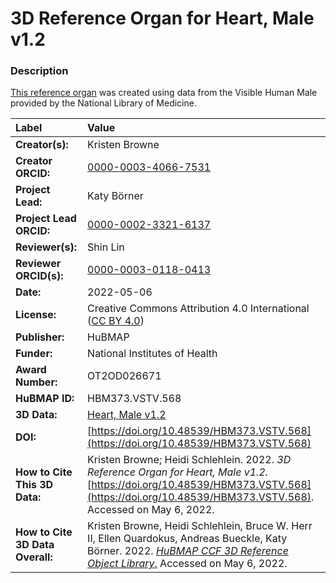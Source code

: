 # 3D Reference Organ for Heart, Male v1.2

### Description
[This reference organ](https://humanatlas.io/3d-reference-library) was created using data from the Visible Human Male provided by the National Library of Medicine.

| Label | Value |
| :------------- |:-------------|
| **Creator(s):** | Kristen Browne |
| **Creator ORCID:** | [0000-0003-4066-7531](https://orcid.org/0000-0003-4066-7531) |
| **Project Lead:** | Katy B&ouml;rner |
| **Project Lead ORCID:** | [0000-0002-3321-6137](https://orcid.org/0000-0002-3321-6137) |
| **Reviewer(s):** | Shin Lin |
| **Reviewer ORCID(s):** |[0000-0003-0118-0413](https://doi.org/10.5072/0000-0003-0118-0413) |
| **Date:** | 2022-05-06 |
| **License:** | Creative Commons Attribution 4.0 International ([CC BY 4.0](https://creativecommons.org/licenses/by/4.0/)) |
| **Publisher:** | HuBMAP |
| **Funder:** | National Institutes of Health |
| **Award Number:** | OT2OD026671 |
| **HuBMAP ID:** | HBM373.VSTV.568 |
| **3D Data:** | [Heart, Male v1.2](https://cdn.humanatlas.io/hra-releases/v1.2/models/VH_M_Heart.glb) |
| **DOI:** | [https://doi.org/10.48539/HBM373.VSTV.568](https://doi.org/10.48539/HBM373.VSTV.568) |
| **How to Cite This 3D Data:** | Kristen Browne; Heidi Schlehlein. 2022. *3D Reference Organ for Heart, Male v1.2.* [https://doi.org/10.48539/HBM373.VSTV.568](https://doi.org/10.48539/HBM373.VSTV.568). Accessed on May 6, 2022. |
| **How to Cite 3D Data Overall:** | Kristen Browne, Heidi Schlehlein, Bruce W. Herr II, Ellen Quardokus, Andreas Bueckle, Katy B&ouml;rner. 2022. [*HuBMAP CCF 3D Reference Object Library*.](https://humanatlas.io/3d-reference-library) Accessed on May 6, 2022. |

